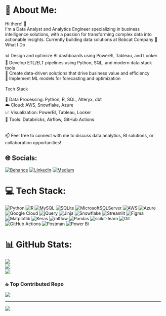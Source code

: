 # 💫 About Me:
Hi there! 👋<br>I'm a Data Analyst and Analytics Engineer specializing in business intelligence solutions, with a passion for transforming complex data into actionable insights. Currently building data solutions at Bobcat Company 🚜<br>What I Do<br><br>📊 Design and optimize BI dashboards using PowerBI, Tableau, and Looker<br>🔄 Develop ETL/ELT pipelines using Python, SQL, and modern data stack tools<br>🌟 Create data-driven solutions that drive business value and efficiency<br>🤖 Implement ML models for forecasting and optimization<br><br>Tech Stack<br><br>💾 Data Processing: Python, R, SQL, Alteryx, dbt<br>☁️ Cloud: AWS, Snowflake, Azure<br>📈 Visualization: PowerBI, Tableau, Looker<br>🔧 Tools: Databricks, Airflow, GitHub Actions<br><br><br>📫 Feel free to connect with me to discuss data analytics, BI solutions, or collaboration opportunities!


## 🌐 Socials:
[![Behance](https://img.shields.io/badge/Behance-1769ff?logo=behance&logoColor=white)](https://behance.net/https://www.behance.net/mihirajgaonkar?locale=en_US) [![LinkedIn](https://img.shields.io/badge/LinkedIn-%230077B5.svg?logo=linkedin&logoColor=white)](https://linkedin.com/in/https://www.linkedin.com/in/mihir-ajgaonkar/) [![Medium](https://img.shields.io/badge/Medium-12100E?logo=medium&logoColor=white)](https://medium.com/@https://medium.com/@mihirajgaonkar4) 

# 💻 Tech Stack:
![Python](https://img.shields.io/badge/python-3670A0?style=for-the-badge&logo=python&logoColor=ffdd54) ![R](https://img.shields.io/badge/r-%23276DC3.svg?style=for-the-badge&logo=r&logoColor=white) ![MySQL](https://img.shields.io/badge/mysql-4479A1.svg?style=for-the-badge&logo=mysql&logoColor=white) ![SQLite](https://img.shields.io/badge/sqlite-%2307405e.svg?style=for-the-badge&logo=sqlite&logoColor=white) ![MicrosoftSQLServer](https://img.shields.io/badge/Microsoft%20SQL%20Server-CC2927?style=for-the-badge&logo=microsoft%20sql%20server&logoColor=white) ![AWS](https://img.shields.io/badge/AWS-%23FF9900.svg?style=for-the-badge&logo=amazon-aws&logoColor=white) ![Azure](https://img.shields.io/badge/azure-%230072C6.svg?style=for-the-badge&logo=microsoftazure&logoColor=white) ![Google Cloud](https://img.shields.io/badge/GoogleCloud-%234285F4.svg?style=for-the-badge&logo=google-cloud&logoColor=white) ![jQuery](https://img.shields.io/badge/jquery-%230769AD.svg?style=for-the-badge&logo=jquery&logoColor=white) ![Jinja](https://img.shields.io/badge/jinja-white.svg?style=for-the-badge&logo=jinja&logoColor=black) ![Snowflake](https://img.shields.io/badge/snowflake-%2329B5E8.svg?style=for-the-badge&logo=snowflake&logoColor=white) ![Streamlit](https://img.shields.io/badge/Streamlit-%23FE4B4B.svg?style=for-the-badge&logo=streamlit&logoColor=white) ![Figma](https://img.shields.io/badge/figma-%23F24E1E.svg?style=for-the-badge&logo=figma&logoColor=white) ![Matplotlib](https://img.shields.io/badge/Matplotlib-%23ffffff.svg?style=for-the-badge&logo=Matplotlib&logoColor=black) ![Keras](https://img.shields.io/badge/Keras-%23D00000.svg?style=for-the-badge&logo=Keras&logoColor=white) ![mlflow](https://img.shields.io/badge/mlflow-%23d9ead3.svg?style=for-the-badge&logo=numpy&logoColor=blue) ![Pandas](https://img.shields.io/badge/pandas-%23150458.svg?style=for-the-badge&logo=pandas&logoColor=white) ![scikit-learn](https://img.shields.io/badge/scikit--learn-%23F7931E.svg?style=for-the-badge&logo=scikit-learn&logoColor=white) ![Git](https://img.shields.io/badge/git-%23F05033.svg?style=for-the-badge&logo=git&logoColor=white) ![GitHub Actions](https://img.shields.io/badge/github%20actions-%232671E5.svg?style=for-the-badge&logo=githubactions&logoColor=white) ![Postman](https://img.shields.io/badge/Postman-FF6C37?style=for-the-badge&logo=postman&logoColor=white) ![Power Bi](https://img.shields.io/badge/power_bi-F2C811?style=for-the-badge&logo=powerbi&logoColor=black)
# 📊 GitHub Stats:
![](https://github-readme-stats.vercel.app/api?username=mihirajgaonkar&theme=dark&hide_border=true&include_all_commits=false&count_private=true)<br/>
![](https://github-readme-streak-stats.herokuapp.com/?user=mihirajgaonkar&theme=dark&hide_border=true)<br/>
![](https://github-readme-stats.vercel.app/api/top-langs/?username=mihirajgaonkar&theme=dark&hide_border=true&include_all_commits=false&count_private=true&layout=compact)

### 🔝 Top Contributed Repo
![](https://github-contributor-stats.vercel.app/api?username=mihirajgaonkar&limit=5&theme=dark&combine_all_yearly_contributions=true)

---
[![](https://visitcount.itsvg.in/api?id=mihirajgaonkar&icon=0&color=0)](https://visitcount.itsvg.in)

<!-- Proudly created with GPRM ( https://gprm.itsvg.in ) -->
